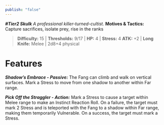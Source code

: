 ```yaml
---
publish: "false"
---
```

***#Tier2 Skulk***
*A professional killer-turned-cultist.*
**Motives & Tactics:** Capture sacrifices, isolate prey, rise in the ranks

> **Difficulty:** 15 | **Thresholds:** 9/17 | **HP:** 4 | **Stress:** 4
> **ATK:** +2 | **Long Knife:** Melee | 2d8+4 physical

# Features

***Shadow’s Embrace - Passive:*** The Fang can climb and walk on vertical surfaces. Mark a Stress to move from one shadow to another within Far range.

***Pick Off the Straggler - Action:*** Mark a Stress to cause a target within Melee range to make an Instinct Reaction Roll. On a failure, the target must mark 2 Stress and is teleported with the Fang to a shadow within Far range, making them temporarily Vulnerable. On a success, the target must mark a Stress.
